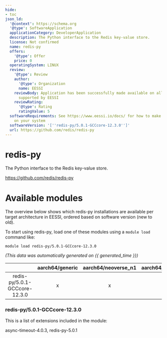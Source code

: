 ```yaml
---
hide:
- toc
json_ld:
  '@context': https://schema.org
  '@type': SoftwareApplication
  applicationCategory: DeveloperApplication
  description: The Python interface to the Redis key-value store.
  license: Not confirmed
  name: redis-py
  offers:
    '@type': Offer
    price: 0
  operatingSystem: LINUX
  review:
    '@type': Review
    author:
      '@type': Organization
      name: EESSI
    reviewBody: Application has been successfully made available on all architectures
      supported by EESSI
    reviewRating:
      '@type': Rating
      ratingValue: 5
  softwareRequirements: See https://www.eessi.io/docs/ for how to make EESSI available
    on your system
  softwareVersion: '[''redis-py/5.0.1-GCCcore-12.3.0'']'
  url: https://github.com/redis/redis-py
---
```


redis-py
========


The Python interface to the Redis key-value store.

https://github.com/redis/redis-py
# Available modules


The overview below shows which redis-py installations are available per target architecture in EESSI, ordered based on software version (new to old).

To start using redis-py, load one of these modules using a `module load` command like:

```shell
module load redis-py/5.0.1-GCCcore-12.3.0
```

*(This data was automatically generated on {{ generated_time }})*

| |aarch64/generic|aarch64/neoverse_n1|aarch64/neoverse_v1|aarch64/nvidia/grace|x86_64/generic|x86_64/amd/zen2|x86_64/amd/zen3|x86_64/amd/zen4|x86_64/intel/cascadelake|x86_64/intel/haswell|x86_64/intel/icelake|x86_64/intel/sapphirerapids|x86_64/intel/skylake_avx512|
| :---: | :---: | :---: | :---: | :---: | :---: | :---: | :---: | :---: | :---: | :---: | :---: | :---: | :---: |
|redis-py/5.0.1-GCCcore-12.3.0|x|x|x|x|x|x|x|x|x|x|x|x|x|


### redis-py/5.0.1-GCCcore-12.3.0

This is a list of extensions included in the module:

async-timeout-4.0.3, redis-py-5.0.1